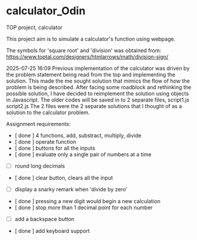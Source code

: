 # calculator_Odin

TOP project, calculator

This project aim is to simulate a calculator's function using webpage.

The symbols for 'square root' and 'division' was obtained from:
https://www.toptal.com/designers/htmlarrows/math/division-sign/

2025-07-25 16:09
Previous implementation of the calculator was driven by the problem statement being
read from the top and implementing the solution. This made the me sought solution that
mimics the flow of how the problem is being described. After facing some roadblock and
rethinking the possible solution, I have decided to reimplement the solution using
objects in Javascript.
The older codes will be saved in to 2 separate files,
script1.js
script2.js
The 2 files were the 2 separate solutions that I thought of as a solution to the
calculator problem.

Assignment requirements:

- [ done ] 4 functions, add, substract, multiply, divide
- [ done ] operate function
- [ done ] buttons for all the inputs
- [ done ] evaluate only a single pair of numbers at a time
- [ ] round long decimals
- [ done ] clear button, clears all the input
- [ ] display a snarky remark when 'divide by zero'
- [ done ] pressing a new digit would begin a new calculation
- [ done ] stop more than 1 decimal point for each number
- [ ] add a backspace button
- [ done ] add keyboard support
